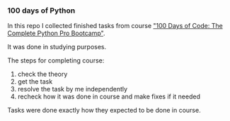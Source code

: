 ### 100 days of Python

In this repo I collected finished tasks from course ["100 Days of Code: The Complete Python Pro Bootcamp"](https://www.udemy.com/course/100-days-of-code/).

It was done in studying purposes.

The steps for completing course:
1) check the theory
2) get the task
3) resolve the task by me independently
4) recheck how it was done in course and make fixes if it needed

Tasks were done exactly how they expected to be done in course.